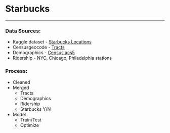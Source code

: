 # Starbucks
---

### Data Sources:
- Kaggle dataset - [Starbucks Locations](https://www.kaggle.com/starbucks/store-locations) 
- Censusgeocode - [Tracts](https://pypi.org/project/censusgeocode/)
- Demographics - [Census acs5](https://pypi.org/project/census/)
- Ridership - NYC, Chicago, Philadelphia stations  

### Process:  
- Cleaned 
- Merged 
  - Tracts
  - Demographics
  - Ridership
  - Starbucks Y/N 
- Model
  - Train/Test
  - Optimize
